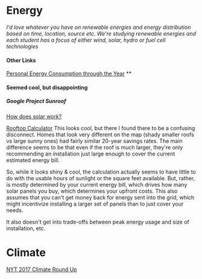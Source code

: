 # Energy

*I'd love whatever you have on renewable energies and energy distribution based on time, location, source etc. We're studying renewable energies and each student has a focus of either wind, solar, hydro or fuel cell technologies*



#### Other Links
[Personal Energy Consumption through the Year](http://michaelvandaniker.com/electricity/) **

#### Seemed cool, but disappointing
##### Google Project Sunroof
[How does solar work?](https://www.google.com/get/sunroof/how-it-works/)

[Rooftop Calculator](https://www.google.com/get/sunroof#a=46%20Belmont%20St,%20Watertown,%20MA%2002472,%20USA&b=100&f=buy&lat=42.374764535561305&lng=-71.15238734414987&np=21&p=1)
This looks cool, but there I found there to be a confusing disconnect. Homes that look very different on the map (shady smaller roofs vs large sunny ones) had fairly similar 20-year savings rates. The main difference seems to be that even if the roof is much larger, they're only recommending an installation just large enough to cover the current estimated energy bill. 

So, while it looks shiny & cool, the calculation actually seems to have little to do with the usable hours of sunlight or the square feet available. But, rather, is mostly determined by your current energy bill, which drives how many solar panels you buy, which determines your upfront costs. This also assumes that you can't get money back for energy sent into the grid, which might incentivize installing a larger set of panels than to just cover your needs. 

It also doesn't get into trade-offs between peak energy usage and size of installation, etc. 


# Climate

[NYT 2017 Climate Round Up](https://www.nytimes.com/interactive/2017/12/06/climate/year-end-review.html?_r=0)

